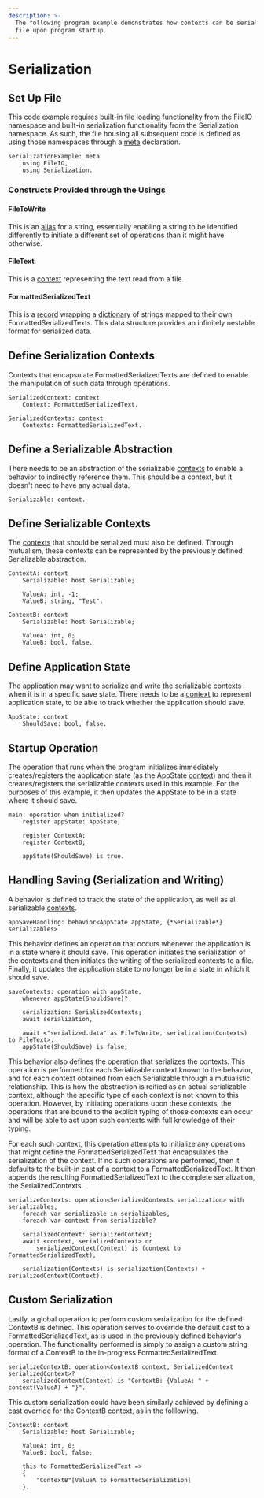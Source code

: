 ```yaml
---
description: >-
  The following program example demonstrates how contexts can be serialized to a
  file upon program startup.
---
```


# Serialization

## Set Up File

This code example requires built-in file loading functionality from the FileIO namespace and built-in serialization functionality from the Serialization namespace. As such, the file housing all subsequent code is defined as using those namespaces through a [meta](../annex-c/meta.md) declaration.

```
serializationExample: meta
    using FileIO,
    using Serialization.
```

### Constructs Provided through the Usings

#### FileToWrite

This is an [alias](../annex-c/aliasing.md) for a string, essentially enabling a string to be identified differently to initiate a different set of operations than it might have otherwise.

#### FileText

This is a [context](broken-reference) representing the text read from a file.

#### FormattedSerializedText

This is a [record](broken-reference) wrapping a [dictionary](broken-reference) of strings mapped to their own FormattedSerializedTexts. This data structure provides an infinitely nestable format for serialized data.

## Define Serialization Contexts

Contexts that encapsulate FormattedSerializedTexts are defined to enable the manipulation of such data through operations.

```
SerializedContext: context
	Context: FormattedSerializedText.

SerializedContexts: context
	Contexts: FormattedSerializedText.
```

## Define a Serializable Abstraction

There needs to be an abstraction of the serializable [contexts](broken-reference) to enable a behavior to indirectly reference them. This should be a context, but it doesn't need to have any actual data.

```
Serializable: context.
```

## Define Serializable Contexts

The [contexts](broken-reference) that should be serialized must also be defined. Through mutualism, these contexts can be represented by the previously defined Serializable abstraction.

```
ContextA: context
    Serializable: host Serializable;
    
    ValueA: int, -1;
    ValueB: string, "Test".

ContextB: context
    Serializable: host Serializable;
    
    ValueA: int, 0;
    ValueB: bool, false.
```

## Define Application State

The application may want to serialize and write the serializable contexts when it is in a specific save state. There needs to be a [context](broken-reference) to represent application state, to be able to track whether the application should save.

```
AppState: context
    ShouldSave: bool, false.
```

## Startup Operation

The operation that runs when the program initializes immediately creates/registers the application state (as the AppState [context](broken-reference)) and then it creates/registers the serializable contexts used in this example. For the purposes of this example, it then updates the AppState to be in a state where it should save.

```
main: operation when initialized?
    register appState: AppState;
    
    register ContextA;
    register ContextB;
    
    appState(ShouldSave) is true.
```

## Handling Saving (Serialization and Writing)

A behavior is defined to track the state of the application, as well as all serializable [contexts](broken-reference).

```
appSaveHandling: behavior<AppState appState, {*Serializable*} serializables>
```

This behavior defines an operation that occurs whenever the application is in a state where it should save. This operation initiates the serialization of the contexts and then initiates the writing of the serialized contexts to a file. Finally, it updates the application state to no longer be in a state in which it should save.

```
saveContexts: operation with appState,
    whenever appState(ShouldSave)?
    
    serialization: SerializedContexts;
    await serialization,
    
    await <"serialized.data" as FileToWrite, serialization(Contexts) to FileText>.
    appState(ShouldSave) is false;
```

This behavior also defines the operation that serializes the contexts. This operation is performed for each Serializable context known to the behavior, and for each context obtained from each Serializable through a mutualistic relationship. This is how the abstraction is reified as an actual serializable context, although the specific type of each context is not known to this operation. However, by initiating operations upon these contexts, the operations that are bound to the explicit typing of those contexts can occur and will be able to act upon such contexts with full knowledge of their typing.

For each such context, this operation attempts to initialize any operations that might define the FormattedSerializedText that encapsulates the serialization of the context. If no such operations are performed, then it defaults to the built-in cast of a context to a FormattedSerializedText. It then appends the resulting FormattedSerializedText to the complete serialization, the SerializedContexts.

```
serializeContexts: operation<SerializedContexts serialization> with serializables,
    foreach var serializable in serializables,
    foreach var context from serializable?
    
    serializedContext: SerializedContext;
    await <context, serializedContext> or 
        serializedContext(Context) is (context to FormattedSerializedText),
    
    serialization(Contexts) is serialization(Contexts) + serializedContext(Context).
```

## Custom Serialization

Lastly, a global operation to perform custom serialization for the defined ContextB is defined. This operation serves to override the default cast to a FormattedSerializedText, as is used in the previously defined behavior's operation. The functionality performed is simply to assign a custom string format of a ContextB to the in-progress FormattedSerializedText.

```
serializeContextB: operation<ContextB context, SerializedContext serializedContext>?
    serializedContext(Context) is "ContextB: {ValueA: " + context(ValueA) + "}".
```

This custom serialization could have been similarly achieved by defining a cast override for the ContextB context, as in the folllowing.

```
ContextB: context
    Serializable: host Serializable;
    
    ValueA: int, 0;
    ValueB: bool, false;
    
    this to FormattedSerializedText => 
    {
        "ContextB"[ValueA to FormattedSerialization]
    }.
```

